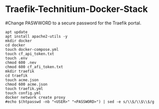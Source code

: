 # Traefik-Technitium-Docker-Stack
#Change PASWWORD to a secure password for the Traefik portal.
```
apt update
apt install apache2-utils -y
mkdir docker
cd docker
touch docker-compose.yml
touch cf_api_token.txt
touch .env
chmod 600 .nev
chmod 600 cf_afi_token.txt
mkdir traefik
cd traefik
touch acme.json
chmod 600 acme.json
touch traefik.yml
touch config.yml
docker network create proxy
#echo $(htpasswd -nb "<USER>" "<PASSWORD>") | sed -e s/\\$/\\$\\$/g
```


